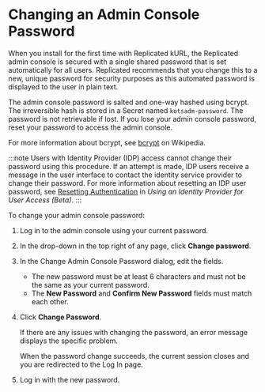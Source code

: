 # Changing an Admin Console Password

When you install for the first time with Replicated kURL, the Replicated admin console is secured with a single shared password that is set automatically for all users. Replicated recommends that you change this to a new, unique password for security purposes as this automated password is displayed to the user in plain text.

The admin console password is salted and one-way hashed using bcrypt. The irreversible hash is stored in a Secret named `kotsadm-password`. The password is not retrievable if lost. If you lose your admin console password, reset your password to access the admin console.

For more information about bcrypt, see [bcrypt](https://en.wikipedia.org/wiki/Bcrypt) on Wikipedia.

:::note
Users with Identity Provider (IDP) access cannot change their password using this procedure. If an attempt is made, IDP users receive a message in the user interface to contact the identity service provider to change their password. For more information about resetting an IDP user password, see [Resetting Authentication](auth-identity-provider#resetting-authentication) in _Using an Identity Provider for User Access (Beta)_.
:::

To change your admin console password:

1. Log in to the admin console using your current password.
1. In the drop-down in the top right of any page, click **Change password**.
1. In the Change Admin Console Password dialog, edit the fields.

    - The new password must be at least 6 characters and must not be the same as your current password.
    - The **New Password** and **Confirm New Password** fields must match each other.

1. Click **Change Password**.

   If there are any issues with changing the password, an error message displays the specific problem.

   When the password change succeeds, the current session closes and you are redirected to the Log In page.

1. Log in with the new password.
